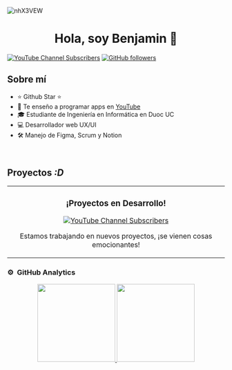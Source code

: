 ![nhX3VEW](https://github.com/BenjaminGajardoRo/BenjaminGajardoRo/assets/134411637/d7c643e5-9682-4dd1-af5f-936f90ff13cc)

<div align="center">
  <h1 align="center">Hola, soy Benjamin 👋</h1>
</div>

[![YouTube Channel Subscribers](https://img.shields.io/youtube/channel/subscribers/UC2aZSnhYdwUdjK3ix0s0hBA?style=social)](https://www.youtube.com/channel/UC2aZSnhYdwUdjK3ix0s0hBA?sub_confirmation=1)
[![GitHub followers](https://img.shields.io/github/followers/BenjaminGajardoRo?style=social)](https://github.com/BenjaminGajardoRo)

## Sobre mí

- ⭐ Github Star ⭐ 
- 🎥 Te enseño a programar apps en [YouTube](https://www.youtube.com/@benhigh_?sub_confirmation=1)
- 🎓 Estudiante de Ingeniería en Informática en Duoc UC
- 💻 Desarrollador web UX/UI
- 🛠 Manejo de Figma, Scrum y Notion

<br>

## Proyectos *:D*
<table>
  <tr>
    <td width="50%">
      <h3 align="center">¡Proyectos en Desarrollo!</h3>
      <div align="center">
        <p>
          <a href="https://www.youtube.com/@benhigh_?sub_confirmation=1" target="_blank">
            <img src="https://img.shields.io/youtube/channel/subscribers/UC2aZSnhYdwUdjK3ix0s0hBA?style=social" alt="YouTube Channel Subscribers">
          </a>
        </p>
        <p>Estamos trabajando en nuevos proyectos, ¡se vienen cosas emocionantes!</p>
      </div>
    </td>
  </tr>
</table>

### ⚙️ &nbsp;GitHub Analytics

<p align="center">
  <a href="https://github.com/BenjaminGajardoRo">
    <img height="180em" src="https://github-readme-stats-eight-theta.vercel.app/api?username=BenjaminGajardoRo&show_icons=true&theme=algolia&include_all_commits=true&count_private=true"/>
    <img height="180em" src="https://github-readme-stats-eight-theta.vercel.app/api/top-langs/?username=BenjaminGajardoRo&layout=compact&langs_count=8&theme=algolia"/>
  </a>
</p>
